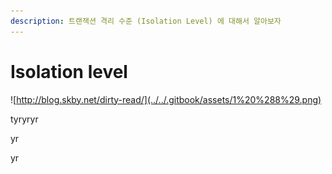 ```yaml
---
description: 트랜잭션 격리 수준 (Isolation Level) 에 대해서 알아보자
---
```


# Isolation level

![http://blog.skby.net/dirty-read/](../../.gitbook/assets/1%20%288%29.png)

tyryryr

yr

yr

